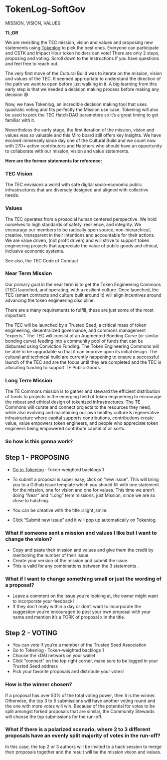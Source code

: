 # TokenLog-SoftGov
MISSION, VISION, VALUES

**TL;DR** 

We are revisiting the TEC mission, vision and values and proposing new statements using [Tokenlog](https://tokenlog.xyz/TECommons/TokenLog-SoftGov) to pick the best ones. Everyone can participate and CSTK and Impact Hour token holders can vote! There are only 2 steps, proposing and voting. Scroll down to the instructions if you have questions and feel free to reach out.

The very first move of the Cultural Build was to iterate on the mission, vision and values of the TEC. It seemed appropriate to understand the direction of the path we want to open before just walking in it. A big learning from this early step is that we needed a decision making process before making any decision :sweat_smile:

Now, we have Tokenlog, an incredible decision making tool that uses quadratic voting and fits perfectly the Mission use case. Tokenlog will also be used to pick the TEC Hatch DAO parameters so it’s a great timing to get familiar with it.

Nevertheless the early stage, the first iteration of the mission, vision and values was so valuable and this Miro board still offers key insights.
We have evolved immensely since day one of the Cultural Build and we count now with 270+ active contributors and Hatchers who should have an opportunity to collaborate with our mission, vision and value statements.

**Here are the former statements for reference:**

### **TEC Vision**

The TEC envisions a world with safe digital socio-economic public infrastructures that are diversely designed and aligned with collective needs.

### **Values**

The TEC operates from a prosocial human centered perspective.
We hold ourselves to high standards of safety, resilience, and integrity.
We encourage our members to be radically open source, non-hierarchical, creative, transparent in their intentions and accountable for their actions.
We are value driven, (not profit driven) and will strive to support token engineering projects that appreciate the value of public goods and ethical, inclusive economic systems.

See also, the TEC Code of Conduct

### **Near Term Mission**

Our primary goal in the near term is to get the Token Engineering Commons (TEC) launched, and operating, with a resilient culture. Once launched, the TEC (smart contracts and culture built around it) will align incentives around advancing the token engineering discipline.

There are a many requirements to fulfill, these are just some of the most important:

The TEC will be launched by a Trusted Seed, a critical mass of token engineering, decentralized governance, and commons management “experts.”
The TEC will consist of an Augmented Bonding Curve (or similar bonding curve) feeding into a community pool of funds that can be disbursed using Conviction Funding.
The Token Engineering Commons will be able to be upgradable so that it can improve upon its initial design.
The cultural and technical build are currently happening to ensure a successful launch of the TEC and are the focus until they are completed and the TEC is allocating funding to support TE Public Goods.

### **Long Term Mission**

The TE Commons mission is to gather and steward the efficient distribution of funds to projects in the emerging field of token engineering to encourage the robust and ethical design of tokenized infrastructures. The TE Commons will curate and connect projects to the resources they need, while also evolving and maintaining our own healthy culture & regenerative infrastructure where capital supports contributions, contributions create value, value empowers token engineers, and people who appreciate token engineers being empowered contribute capital of all sorts.

### **So how is this gonna work?**

## **Step 1 - PROPOSING**

- [Go to Tokenlog](https://tokenlog.xyz/TECommons/TokenLog-SoftGov) · Token-weighted backlogs 1

- To submit a proposal is super easy, click on “new issue”. This will bring you to a Github issue template which you should fill with one statement for the mission, one for vision and one for values. This time we aren’t doing “Near” and “Long” term missions, just Mission, since we are so close to hatching.

- You can be creative with the title :slight_smile:

- Click “Submit new issue” and it will pop up automatically on Tokenlog.

### **What if someone sent a mission and values I like but I want to change the vision?**

- Copy and paste their mission and values and give them the credit by mentioning the number of their issue.
- Create your version of the mission and submit the issue.
- This is valid for any combinations between the 3 statements .
### **What if I want to change something small or just the wording of a proposal?**

- Leave a comment on the issue you’re looking at, the owner might want to incorporate your feedback!
- If they don’t reply within a day or don’t want to incorporate the suggestion you’re encouraged to post your own proposal with your name and mention it’s a FORK of proposal x in the title.

## **Step 2 - VOTING** 

- You can vote if you’re a member of the Trusted Seed Association
- Go to Tokenlog · Token-weighted backlogs 1
- Choose the xDAI network on your wallet
- Click “connect” on the top right corner, make sure to be logged in your Trusted Seed address
- Pick your favorite proposals and distribute your votes!

### **How is the winner chosen?** 

If a proposal has over 50% of the total voting power, then it is the winner. Otherwise, the top 3 to 5 submissions will have another voting round and the one with more votes will win. Because of the potential for votes to be split amongst forked proposals that are similar, the Community Stewards will choose the top submissions for the run-off.

### **What if there is a polarized scenario, where 2 to 3 different proposals have an evenly split majority of votes in the run-off?** 

In this case, the top 2 or 3 authors will be invited to a hack session to merge their proposals together and the result will be the mission vision and values.
